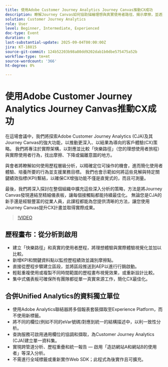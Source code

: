 ```yaml
---
title: 使用Adobe Customer Journey Analytics Journey Canvas推動CX成功
description: 瞭解Journey Canvas如何協助描繪理想與真實使用者路徑、揭示摩擦，並透過Adobe Customer Journey Analytics推動可衡量的CX改進
solution: Customer Journey Analytics
role: User
level: Beginner, Intermediate, Experienced
doc-type: Event
duration: 0
last-substantial-update: 2025-09-04T00:00:00Z
jira: KT-18815
source-git-commit: 124b52203b98a80dd9202dab1b0dbe575475a52b
workflow-type: tm+mt
source-wordcount: '366'
ht-degree: 0%

---
```



# 使用Adobe Customer Journey Analytics Journey Canvas推動CX成功

在這場會議中，我們將探索Adobe Customer Journey Analytics (CJA)及其Journey Canvas的強大功能，以推動更深入、以結果為導向的客戶體驗(CX)策略。 我們將專注於實際架構，以對應並比較「快樂路徑」（您的理想使用者旅程）與實際使用者行為，找出摩擦、下降或偏離意圖的地方。

與會者將瞭解如何使用歷程層級分析，以精確定位可操作的機會，進而簡化使用者體驗、培養所要的行為並支援業務目標。 我們也會示範如何將這些見解與特定關鍵績效指標(KPI)繫結，以確保CX增強功能不僅是直覺式的，而且可測量。

最後，我們將深入探討在整個組織中擴充這些深入分析的策略，方法是將Journey Canvas發現連結至精細儀表板，讓每個接觸點都能持續最佳化。 無論您是CJA的新手還是經驗豐富的從業人員，此課程都能為您提供清晰的方法，讓您使用Journey Canvas提升CX計畫並取得實際成果。

>[!VIDEO](https://video.tv.adobe.com/v/3471225/?learn=on&enablevpops&captions=chi_hant)

## 歷程畫布：從分析到啟用

* 建立「快樂路徑」和真實的使用者歷程，將理想體驗與實際體驗視覺化並加以比較。
* 新增KPI和關鍵資料點以監控歷程績效並識別摩擦點。
* 直接從歷程步驟建立區段，並將區段推送到AEP以進行行銷啟動。
* 輕鬆重複使用或複製不同時間範圍的歷程畫布視覺效果，或重新設計比較。
* 集中式儀表板可確保所有團隊都從單一真實來源工作，簡化CX最佳化。

## 合併Unified Analytics的資料獨立單位

* 使用Adobe Analytics聯結器將多個報表套裝擷取至Experience Platform，而不使用新標籤。
* 將不同的欄位(例如不同的eVar號碼)對應到統一的結構描述中，以利一致性分析。
* 查詢服務可啟用通用欄位的協調和擷取，為Customer Journey Analytics (CJA)建立單一資料集。
* 實現跨管道分析、歷程重疊和統一報告 — 啟用「造訪網站A和網站B的使用者」等深入分析。
* 不需進行全域標籤或重新實作Web SDK；此程式為後實作且可擴充。